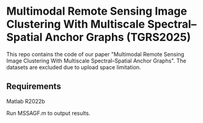 # Multimodal Remote Sensing Image Clustering With Multiscale Spectral–Spatial Anchor Graphs (TGRS2025)
This repo contains the code of our paper "Multimodal Remote Sensing Image Clustering With Multiscale Spectral–Spatial Anchor Graphs". The datasets are excluded due to upload space limitation.

## Requirements
Matlab R2022b

Run MSSAGF.m to output results.

